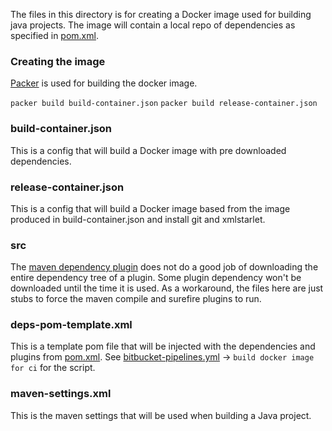 The files in this directory is for creating a Docker image used for building java projects. The image will contain a local repo of dependencies as specified in [pom.xml](../pom.xml).

### Creating the image
[Packer](https://www.packer.io/) is used for building the docker image.

`packer build build-container.json`
`packer build release-container.json`

### build-container.json
This is a config that will build a Docker image with pre downloaded dependencies.

### release-container.json
This is a config that will build a Docker image based from the image produced in build-container.json and install git and xmlstarlet.

### src
The [maven dependency plugin](https://maven.apache.org/plugins/maven-dependency-plugin/) does not do a good job of downloading the entire dependency tree of a plugin. Some plugin dependency won't be downloaded until the time it is used. As a workaround, the files here are just stubs to force the maven compile and surefire plugins to run.

### deps-pom-template.xml
This is a template pom file that will be injected with the dependencies and plugins from [pom.xml](../pom.xml). See 
[bitbucket-pipelines.yml](../bitbucket-pipelines.yml) -> `build docker image for ci` for the script.

### maven-settings.xml
This is the maven settings that will be used when building a Java project.